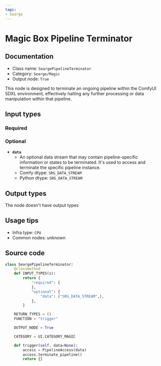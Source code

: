 ```yaml
---
tags:
- Searge
---
```


# Magic Box Pipeline Terminator
## Documentation
- Class name: `SeargePipelineTerminator`
- Category: `Searge/Magic`
- Output node: `True`

This node is designed to terminate an ongoing pipeline within the ComfyUI SDXL environment, effectively halting any further processing or data manipulation within that pipeline.
## Input types
### Required
### Optional
- **`data`**
    - An optional data stream that may contain pipeline-specific information or states to be terminated. It's used to access and terminate the specific pipeline instance.
    - Comfy dtype: `SRG_DATA_STREAM`
    - Python dtype: `SRG_DATA_STREAM`
## Output types
The node doesn't have output types
## Usage tips
- Infra type: `CPU`
- Common nodes: unknown


## Source code
```python
class SeargePipelineTerminator:
    @classmethod
    def INPUT_TYPES(s):
        return {
            "required": {
            },
            "optional": {
                "data": ("SRG_DATA_STREAM",),
            },
        }

    RETURN_TYPES = ()
    FUNCTION = "trigger"

    OUTPUT_NODE = True

    CATEGORY = UI.CATEGORY_MAGIC

    def trigger(self, data=None):
        access = PipelineAccess(data)
        access.terminate_pipeline()
        return {}

```
